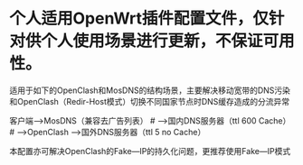 # 个人适用OpenWrt插件配置文件，仅针对供个人使用场景进行更新，不保证可用性。

适用于如下的OpenClash和MosDNS的结构场景，主要解决移动宽带的DNS污染和OpenClash（Redir-Host模式）切换不同国家节点时DNS缓存造成的分流异常


客户端—>MosDNS（兼容去广告列表） # —>国内DNS服务器（ttl 600 Cache）
                               # —>OpenClash —>国外DNS服务器（ttl 5 no Cache）
              

本配置亦可解决OpenClash的Fake—IP的持久化问题，更推荐使用Fake—IP模式
